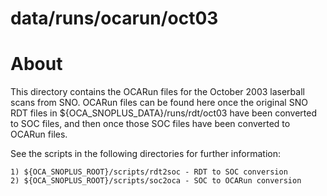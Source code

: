 data/runs/ocarun/oct03
==========

About
==========
This directory contains the OCARun files for the October 2003 laserball scans from SNO. OCARun files can be found here once the original SNO RDT files in ${OCA_SNOPLUS_DATA}/runs/rdt/oct03 have been converted to SOC files, and then once those SOC files have been converted to OCARun files.

See the scripts in the following directories for further information:

    1) ${OCA_SNOPLUS_ROOT}/scripts/rdt2soc - RDT to SOC conversion
    2) ${OCA_SNOPLUS_ROOT}/scripts/soc2oca - SOC to OCARun conversion

